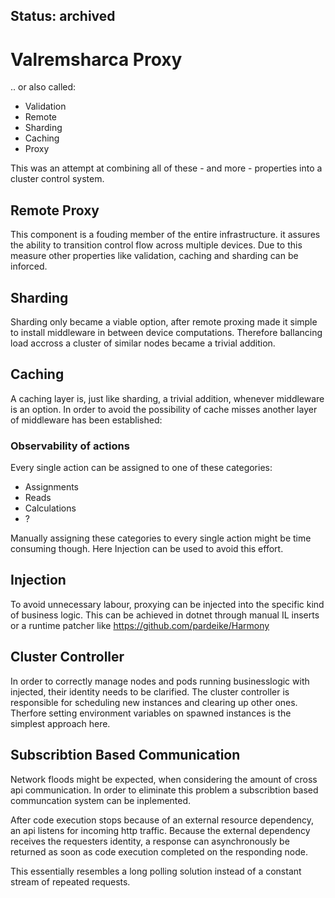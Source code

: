 ## Status: archived

# Valremsharca Proxy

.. or also called:

- Validation
- Remote
- Sharding
- Caching
- Proxy

This was an attempt at combining all of these - and more - properties into a cluster control system.

## Remote Proxy

This component is a fouding member of the entire infrastructure. it assures the ability to transition control flow across multiple devices. Due to this measure other properties like validation, caching and sharding can be inforced.

## Sharding

Sharding only became a viable option, after remote proxing made it simple to install middleware in between device computations. Therefore ballancing load accross a cluster of similar nodes became a trivial addition.

## Caching

A caching layer is, just like sharding, a trivial addition, whenever middleware is an option. In order to avoid the possibility of cache misses another layer of middleware has been established:

### Observability of actions

Every single action can be assigned to one of these categories:

- Assignments
- Reads
- Calculations
- ?

Manually assigning these categories to every single action might be time consuming though. Here Injection can be used to avoid this effort.

## Injection

To avoid unnecessary labour, proxying can be injected into the specific kind of business logic. This can be achieved in dotnet through manual IL inserts or a runtime patcher like https://github.com/pardeike/Harmony

## Cluster Controller

In order to correctly manage nodes and pods running businesslogic with injected, their identity needs to be clarified. The cluster controller is responsible for scheduling new instances and clearing up other ones. Therfore setting environment variables on spawned instances is the simplest approach here.

## Subscribtion Based Communication

Network floods might be expected, when considering the amount of cross api communication. In order to eliminate this problem a subscribtion based communcation system can be inplemented.

After code execution stops because of an external resource dependency, an api listens for incoming http traffic. Because the external dependency receives the requesters identity, a response can asynchronously be returned as soon as code execution completed on the responding node.

This essentially resembles a long polling solution instead of a constant stream of repeated requests.
